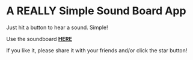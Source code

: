 # A **REALLY** Simple Sound Board App

Just hit a button to hear a sound. Simple!

Use the soundboard **[HERE](https://kay-who-codes.github.io/random-numbers/)**

If you like it, please share it with your friends and/or click the star button! 
